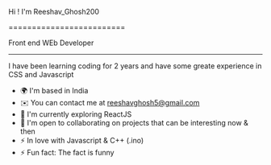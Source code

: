 Hi ! I'm Reeshav_Ghosh200

=========================

Front end WEb Developer

-------------------------

I have been learning coding for 2 years and have some greate experience in CSS and Javascript

* 🌍  I'm based in India
* ✉️   You can contact me at [reeshavghosh5@gmail.com](mailto:reeshavghosh5@gmail.com)
* 🧠  I'm currently exploring ReactJS
* 🤝  I'm open to collaborating on projects that can be interesting now & then
* ⚡   In love with Javascript & C++ (.ino)
* ⚡   Fun fact: The fact is funny

<!--### Coding Platforms:
[W3Schools]
[] -->

<!---
ReeshavGhosh200/ReeshavGhosh200 is a ✨ special ✨ repository because its `README.md` (this file) appears on your GitHub profile.
You can click the Preview link to take a look at your changes.
--->
